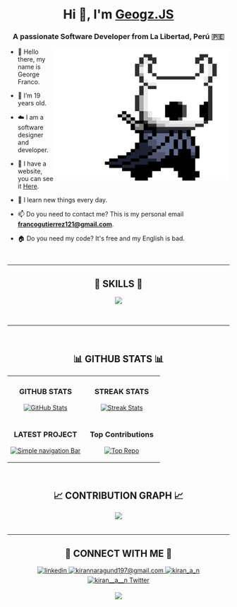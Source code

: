 <h1 align="center">Hi 👋, I'm <a href="https://100rabhcsmc.github.io/Me.io/" target="blank">
Geogz.JS</a></h1>
<h3 align="center">A passionate Software Developer from La Libertad, Perú 🇵🇪</h3>


<a target="_blank" align="center">
  <img align="right" top="500" height="300" width="400" alt="GIF" src="https://raw.githubusercontent.com/TanZng/TanZng/master/assets/hollor_knight3.gif">
</a>

- 🔭 Hello there, my name is George Franco.

- 🌱 I’m 19 years old.

- ☁️ I am a software designer and developer.

- 📝 I have a website, you can see it [Here](https://www.geogz.xyz/).

- 💬 I learn new things every day.

- 📫 Do you need to contact me? This is my personal email **francogutierrez121@gmail.com**.

- 🏠 Do you need my code? It's free and my English is bad.
<br/>

------

<!--h2 without bottom border-->
<h2 align="center">🐙 SKILLS 🐙</h2>
<!--tech stack icons-->
<p align="center">
  <a href="https://skillicons.dev">
    <img src="https://skillicons.dev/icons?i=git,aws,css,discord,postgres,pug,express,firebase,github,html,java,js,linux,md,materialui,nginx,mongodb,mysql,nextjs,nodejs,postman,py,ts,vscode,arch,django,vercel,kotlin&perline=14" />
  </a>
</p>

<br>

------


<br>

<!--Github stats Table--> 
<h2 align="center">📊 GITHUB STATS 📊</h2>
<table width="100%">
  <tr>
    <td width="50%">
      <h3 align="center"><strong>GITHUB STATS</strong></h3>
      <p align="center">
        <a href="https://github.com/George-Fran">
          <img align="center" src="https://github-readme-stats.vercel.app/api?username=George-Fran&count_private=true&show_icons=true&theme=nightowl" alt="GitHub Stats" />
        </a>
      </p>
    </td>
    <td width="50%">
      <h3 align="center"><strong>STREAK STATS</strong></h3>
      <p align="center">
        <a href="https://github.com/George-Fran">
          <img align="center" src="https://streak-stats.demolab.com?user=George-Fran&theme=nightowl" alt="Streak Stats" />
        </a>
      </p>
    </td>
  </tr>
  <tr>
    <td width="50%">
      <h3 align="center"><strong>LATEST PROJECT</strong></h3>
      <p align="center">
        <a href="https://github.com/George-Fran/Simple-navigation-bar">
          <img align="center" width="470" src="https://github-readme-stats.vercel.app/api/pin/?username=George-Fran&repo=simple-navigation-bar&theme=nightowl&show_owner=true" alt="Simple navigation Bar" />
        </a>
      </p>
    </td>
    <td width="50%">
      <h3 align="center"><strong>Top Contributions</strong></h3>
      <p align="center">
        <a href="https://github.com/George-Fran">
          <img align="center" src="https://github-contributor-stats.vercel.app/api?username=George-Fran&limit=3&theme=nightowl&show_owner=true&combine_all_yearly_contributions=true" alt="Top Repo" />
        </a>
      </p>
    </td>
  </tr>
</table>
<br />

<!--Contribution Graph-->
<h2 align="center">📈 CONTRIBUTION GRAPH 📈</h2>
<div align="center">
    <img src="https://github-readme-activity-graph.vercel.app/graph?username=George-Fran&bg_color=011627&color=79d3c3&line=c792ea&point=ffeb95&area=true&hide_border=false" border-radius="15">
</div>

<br>

-----

<!--Contact Section--> 

<h2 align="center">🤝 CONNECT WITH ME 🤝 </h2>
<div align="center">
 <a href="https://www.linkedin.com/in/george-franco-gutierrez-valencia-7b3765258/" target="_blank">
<img src=https://img.shields.io/badge/linkedin-%231E77B5.svg?&style=for-the-badge&logo=linkedin&logoColor=white alt=linkedin style="margin-bottom: 5px;" />
</a>
  
<a href="mailto:francogutierrez121@gmail.com" target="_blank">
<img src="https://img.shields.io/badge/Gmail-D14836?style=for-the-badge&logo=gmail&logoColor=white" alt=kirannaragund197@gmail.com mail style="margin-bottom: 5px;" />
</a>

<a href="https://www.instagram.com/geogz.dev" target="_blank">
<img src=https://img.shields.io/badge/Instagram-E4405F?style=for-the-badge&logo=instagram&logoColor=white alt=kiran_a_n Instagram style="margin-bottom: 5px;" />
</a>

<a href="https://twitter.com/Geogz_" target="_blank">
<img src="https://img.shields.io/badge/Twitter-1DA1F2?style=for-the-badge&logo=twitter&logoColor=white" alt="kiran__a__n Twitter" style="margin-bottom: 5px;" />
</a>
</div>


<!--Footer--> 
<p align="center">
  <img src="https://capsule-render.vercel.app/api?type=waving&color=gradient&height=65&section=footer"/>
</p>

